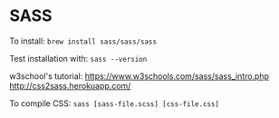 # SASS

To install: `brew install sass/sass/sass`

Test installation with: `sass --version`

w3school's tutorial: https://www.w3schools.com/sass/sass_intro.php
http://css2sass.herokuapp.com/

To compile CSS: `sass [sass-file.scss] [css-file.css]`